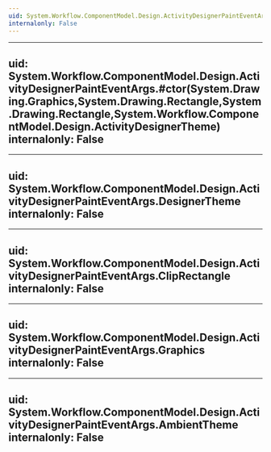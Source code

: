 ```yaml
---
uid: System.Workflow.ComponentModel.Design.ActivityDesignerPaintEventArgs
internalonly: False
---
```


---
uid: System.Workflow.ComponentModel.Design.ActivityDesignerPaintEventArgs.#ctor(System.Drawing.Graphics,System.Drawing.Rectangle,System.Drawing.Rectangle,System.Workflow.ComponentModel.Design.ActivityDesignerTheme)
internalonly: False
---

---
uid: System.Workflow.ComponentModel.Design.ActivityDesignerPaintEventArgs.DesignerTheme
internalonly: False
---

---
uid: System.Workflow.ComponentModel.Design.ActivityDesignerPaintEventArgs.ClipRectangle
internalonly: False
---

---
uid: System.Workflow.ComponentModel.Design.ActivityDesignerPaintEventArgs.Graphics
internalonly: False
---

---
uid: System.Workflow.ComponentModel.Design.ActivityDesignerPaintEventArgs.AmbientTheme
internalonly: False
---
